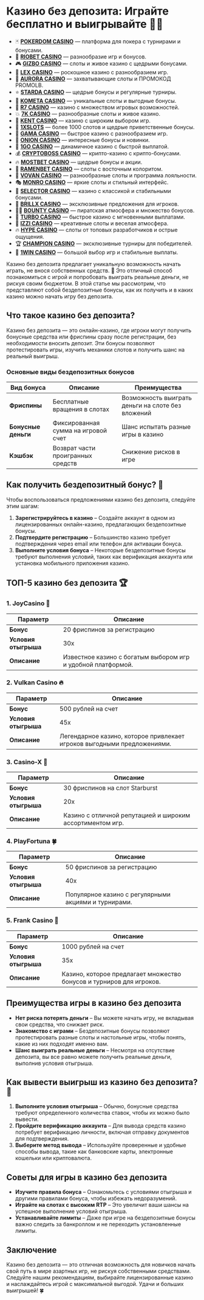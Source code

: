 # Казино без депозита: Играйте бесплатно и выигрывайте 🎰💸
- 🃏 **[POKERDOM CASINO](https://brandplay.link/Bxg7SC7H)** — платформа для покера с турнирами и бонусами.
- 🌟 **[RIOBET CASINO](https://brandplay.link/dtx89f2L)** — разнообразие игр и бонусов.
- 🎮 **[GIZBO CASINO](https://gizbo-tea02.com/c8e962e89)** — слоты и живое казино с щедрыми бонусами.
- 🏅 **[LEX CASINO](https://brandplay.link/2HFTmBc8)** — роскошное казино с разнообразием игр.
- 🌌 **[AURORA CASINO](https://10trafic-stat2.com/click/668546566bcc6313411604c7/6766/15114/subaccount?promocode=PROMOLB)** — захватывающие слоты и ПРОМОКОД PROMOLB.
- ⭐ **[STARDA CASINO](https://brandplay.link/cpFQbWKn)** — щедрые бонусы и регулярные турниры.
- 🌠 **[KOMETA CASINO](https://brandplay.link/tLG15CCb)** — уникальные слоты и выгодные бонусы.
- 🎯 **[R7 CASINO](https://brandplay.link/zPmNmTWG)** — казино с множеством игровых возможностей.
- 💥 **[7K CASINO](https://brandplay.link/dd46bNgD)** — разнообразные слоты и живое казино.
- 🎲 **[KENT CASINO](https://brandplay.link/tj7BwCb4)** — казино с широким выбором игр.
- 🎰 **[1XSLOTS](https://brandplay.link/R4xfxqdm)** — более 1000 слотов и щедрые приветственные бонусы.
- 💎 **[GAMA CASINO](https://brandplay.link/zrZpLFTP)** — быстрое казино с разнообразием игр.
- 🍄 **[ONION CASINO](https://obclk001-2d.top/click?offer_id=986&partner_id=10542&landing_id=1798&utm_medium=affiliate&sub_1=oncasino3)** — интересные бонусы и новинки.
- 🚀 **[1GO CASINO](https://1go-ircp01.com/ce015f410)** — динамичное казино с быстрой выплатой.
- 💰 **[CRYPTOBOSS CASINO](https://cryptobossc.online/d847bcfa9)** — крипто-казино с крипто-бонусами.
- 🔥 **[MOSTBET CASINO](https://ktbtis024ifqfn0mst.com/beQs)** — щедрые бонусы и акции.
- 🍜 **[RAMENBET CASINO](https://get.saltyram.com/ru/registration?apkpop=0&partner=p24970p3296034p5526)** — слоты с восточным колоритом.
- 🎉 **[VOVAN CASINO](https://vovan.site/d098ab058)** — разнообразные слоты и программа лояльности.
- 🎭 **[MONRO CASINO](https://mnr-ircp01.com/c3ce72a2c)** — яркие слоты и стильный интерфейс.
- 🎩 **[SELECTOR CASINO](https://gosel.vc/SELVK)** — казино с классикой и стабильными бонусами.
- 💎 **[BRILLX CASINO](https://brillx.uno/BRIVK)** — эксклюзивные предложения для игроков.
- 🏴‍☠️ **[BOUNTY CASINO](https://bounty-casino.de/BOVK)** — пиратская атмосфера и множество бонусов.
- 💨 **[TURBO CASINO](https://turbo-casino.ch/TURVK)** — быстрое казино с мгновенными выплатами.
- 🌈 **[IZZI CASINO](https://izzi-fr03.com/ca7c8a7b7)** — креативные слоты и веселая атмосфера.
- 🔥 **[HYPE CASINO](https://hypekaz.com/dc2f44ad0)** — слоты от топовых разработчиков и острые ощущения.
- 🏆 **[CHAMPION CASINO](https://champcasino.ink/pobeda/doa-hats?p80412p305331p112c)** — эксклюзивные турниры для победителей.
- 🎯 **[1WIN CASINO](https://brandplay.link/6F5VqbyZ)** — большой выбор игр и стабильные выплаты.

Казино без депозита предлагает уникальную возможность начать играть, не внося собственных средств. 🤑 Это отличный способ познакомиться с игрой и попробовать выиграть реальные деньги, не рискуя своим бюджетом. В этой статье мы рассмотрим, что представляют собой бездепозитные бонусы, как их получить и в каких казино можно начать игру без депозита.

## Что такое казино без депозита?
Казино без депозита — это онлайн-казино, где игроки могут получить бонусные средства или фриспины сразу после регистрации, без необходимости вносить депозит. Эти бонусы позволяют протестировать игры, изучить механики слотов и получить шанс на реальный выигрыш. 

### Основные виды бездепозитных бонусов
| Вид бонуса          | Описание                                           | Преимущества                |
|---------------------|----------------------------------------------------|-----------------------------|
| **Фриспины**        | Бесплатные вращения в слотах                       | Возможность выиграть деньги на слоте без вложений |
| **Бонусные деньги** | Фиксированная сумма на игровой счет                | Шанс испытать разные игры в казино |
| **Кэшбэк**          | Возврат части проигранных средств                  | Снижение рисков в игре      |

## Как получить бездепозитный бонус? 🎁
Чтобы воспользоваться предложениями казино без депозита, следуйте этим шагам:

1. **Зарегистрируйтесь в казино** – Создайте аккаунт в одном из лицензированных онлайн-казино, предлагающих бездепозитные бонусы.
2. **Подтвердите регистрацию** – Большинство казино требует подтверждения через email или телефон для активации бонуса.
3. **Выполните условия бонуса** – Некоторые бездепозитные бонусы требуют выполнения условий, таких как верификация аккаунта или установка мобильного приложения казино.

## ТОП-5 казино без депозита 🏆

### 1. **JoyCasino** 🎉
| Параметр            | Описание                         |
|---------------------|----------------------------------|
| **Бонус**           | 20 фриспинов за регистрацию      |
| **Условия отыгрыша**| 30x                              |
| **Описание**        | Известное казино с богатым выбором игр и удобной платформой. |

### 2. **Vulkan Casino** 🔥
| Параметр            | Описание                         |
|---------------------|----------------------------------|
| **Бонус**           | 500 рублей на счет               |
| **Условия отыгрыша**| 45x                              |
| **Описание**        | Легендарное казино, которое привлекает игроков выгодными предложениями. |

### 3. **Casino-X** 🌟
| Параметр            | Описание                         |
|---------------------|----------------------------------|
| **Бонус**           | 30 фриспинов на слот Starburst   |
| **Условия отыгрыша**| 20x                              |
| **Описание**        | Казино с отличной репутацией и широким ассортиментом игр. |

### 4. **PlayFortuna** 🍀
| Параметр            | Описание                         |
|---------------------|----------------------------------|
| **Бонус**           | 50 фриспинов за регистрацию      |
| **Условия отыгрыша**| 40x                              |
| **Описание**        | Популярное казино с регулярными акциями и турнирами. |

### 5. **Frank Casino** 💎
| Параметр            | Описание                         |
|---------------------|----------------------------------|
| **Бонус**           | 1000 рублей на счет              |
| **Условия отыгрыша**| 35x                              |
| **Описание**        | Казино, которое предлагает множество бонусов и турниров для игроков. |

## Преимущества игры в казино без депозита
- **Нет риска потерять деньги** – Вы можете начать игру, не вкладывая свои средства, что снижает риск.
- **Знакомство с играми** – Бездепозитные бонусы позволяют протестировать разные слоты и настольные игры, чтобы понять, какие из них подходят именно вам.
- **Шанс выиграть реальные деньги** – Несмотря на отсутствие депозита, вы все равно можете получить реальные деньги, выполнив условия отыгрыша.

## Как вывести выигрыш из казино без депозита? 💸
1. **Выполните условия отыгрыша** – Обычно, бонусные средства требуют определенного количества ставок, чтобы их можно было вывести.
2. **Пройдите верификацию аккаунта** – Для вывода средств казино потребует верификацию личности, включая отправку документов для подтверждения.
3. **Выберите метод вывода** – Используйте проверенные и удобные способы вывода, такие как банковские карты, электронные кошельки или криптовалюта.

## Советы для игры в казино без депозита
- **Изучите правила бонуса** – Ознакомьтесь с условиями отыгрыша и другими правилами бонуса, чтобы избежать недоразумений.
- **Играйте на слотах с высоким RTP** – Это увеличит ваши шансы на успешное выполнение условий отыгрыша.
- **Устанавливайте лимиты** – Даже при игре на бездепозитные бонусы важно следить за банкроллом и не переходить установленные лимиты.

## Заключение
Казино без депозита — это отличная возможность для новичков начать свой путь в мире азартных игр, не рискуя собственными средствами. Следуйте нашим рекомендациям, выбирайте лицензированные казино и наслаждайтесь игрой с максимальной выгодой. Удачи и больших выигрышей! 🍀


